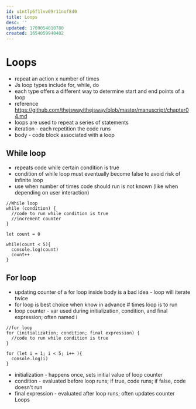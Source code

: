 ```yaml
---
id: u1ntlp6f1lvv09r11nof8d0
title: Loops
desc: ''
updated: 1709054010780
created: 1654059940402
---
```


# Loops
- repeat an action x number of times
- Js loop types include for, while, do
- each type offers a different way to determine start and end points of a loop
- reference https://github.com/thejsway/thejsway/blob/master/manuscript/chapter04.md
- loops are used to repeat a series of statements
- iteration - each repetition the code runs
- body - code block associated with a loop

## While loop
- repeats code while certain condition is true
- condition of while loop must eventually become false to avoid risk of infinite loop
- use when number of times code should run is not known (like when depending on user interaction)
```
//While loop
while (condition) {
  //code to run while condition is true
  //increment counter
}

let count = 0

while(count < 5){
  console.log(count)
  count++
}

```

## For loop
- updating counter of a for loop inside body is a bad idea - loop will iterate twice
- for loop is best choice when  know in advance # times loop is to run
- loop counter - var used during initialization, condition, and final expression; often named i
```
//for loop
for (initialization; condition; final expression) {
  //code to run while condition is true
}

for (let i = 1; i < 5; i++ ){
  console.log(i)
}
```
- initialization - happens once, sets initial value of loop counter
- condition - evaluated before loop runs; if true, code runs; if false, code doesn't run
- final expression - evaluated after loop runs; often updates counter
 Loops
